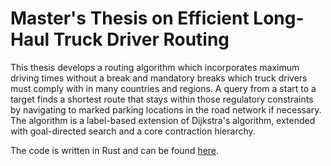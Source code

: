 # Master's Thesis on Efficient Long-Haul Truck Driver Routing

This thesis develops a routing algorithm which incorporates maximum driving times without a break and mandatory breaks which truck drivers must comply with in many countries and regions. A query from a start to a target finds a shortest route that stays within those regulatory constraints by navigating to marked parking locations in the road network if necessary. The algorithm is a label-based extension of Dijkstra's algorithm, extended with goal-directed search and a core contraction hierarchy.

The code is written in Rust and can be found [here](https://github.com/maxoe/rust_truck_router).
